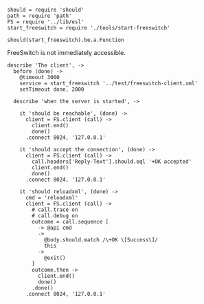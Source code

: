    should = require 'should'
    path = require 'path'
    FS = require '../lib/esl'
    start_freeswitch = require './tools/start-freeswitch'

    should(start_freeswitch).be.a.Function

FreeSwitch is not immediately accessible.

    describe 'The client', ->
      before (done) ->
        @timeout 3000
        service = start_freeswitch '../test/freeswitch-client.xml'
        setTimeout done, 2000

      describe 'when the server is started', ->

        it 'should be reachable', (done) ->
          client = FS.client (call) ->
            client.end()
            done()
          .connect 8024, '127.0.0.1'

        it 'should accept the connection', (done) ->
          client = FS.client (call) ->
            call.headers['Reply-Text'].should.eql '+OK accepted'
            client.end()
            done()
          .connect 8024, '127.0.0.1'

        it 'should reloadxml', (done) ->
          cmd = 'reloadxml'
          client = FS.client (call) ->
            # call.trace on
            # call.debug on
            outcome = call.sequence [
              -> @api cmd
              ->
                @body.should.match /\+OK \[Success\]/
                this
              ->
                @exit()
            ]
            outcome.then ->
              client.end()
              done()
            .done()
          .connect 8024, '127.0.0.1'
